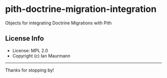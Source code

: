 # pith-doctrine-migration-integration
Objects for integrating Doctrine Migrations with Pith

## License Info

- License: MPL 2.0
- Copyright (c) Ian Maurmann

----

Thanks for stopping by!